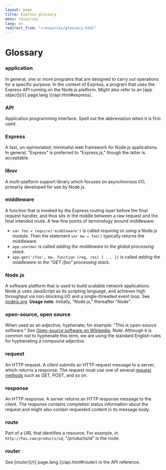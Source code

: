 ```yaml
---
layout: page
title: Express glossary
menu: resources
lang: en
redirect_from: "/resources/glossary.html"
---
```


# Glossary

### application

In general, one or more programs that are designed to carry out operations for a specific purpose.  In the context of Express, a program that uses the Express API running on the Node.js platform.  Might also refer to an [app object](/{{ page.lang }}/api.html#express).

### API

Application programming interface. Spell out the abbreviation when it is first used.

### Express

A fast, un-opinionated, minimalist web framework for Node.js applications. In general, "Express" is preferred to "Express.js," though the latter is acceptable.

### libuv

A multi-platform support library which focuses on asynchronous I/O, primarily developed for use by Node.js.

### middleware 

A function that is invoked by the Express routing layer before the final request handler, and thus sits in the middle between a raw request and the final intended route. A few fine points of terminology around middleware:

  * `var foo = require('middleware')` is called _requiring_ or _using_ a Node.js module. Then the statement `var mw = foo()` typically returns the middleware.
  * `app.use(mw)` is called _adding the middleware to the global processing stack_.
  * `app.get('/foo', mw, function (req, res) { ... })` is called _adding the middleware to the "GET /foo" processing stack_.

### Node.js

A software platform that is used to build scalable network applications. Node.js uses JavaScript as its scripting language, and achieves high throughput via non-blocking I/O and a single-threaded event loop. See [nodejs.org](https://nodejs.org/en/). **Usage note**: Initially, "Node.js," thereafter "Node".

### open-source, open source

When used as an adjective, hyphenate; for example: "This is open-source software." See [Open-source software on Wikipedia](http://en.wikipedia.org/wiki/Open-source_software). Note: Although it is common not to hyphenate this term, we are using the standard English rules for hyphenating a compound adjective.

### request

An HTTP request. A client submits an HTTP request message to a server, which returns a response.  The request must use one of several [request methods](https://en.wikipedia.org/wiki/Hypertext_Transfer_Protocol#Request_methods) such as GET, POST, and so on.

### response

An HTTP response. A server returns an HTTP response message to the client. The response contains completion status information about the request and might also contain requested content in its message body.

### route

Part of a URL that identifies a resource. For example, in `http://foo.com/products/id`, "/products/id" is the route.

### router

See [router](/{{ page.lang }}/api.html#router) in the API reference.
